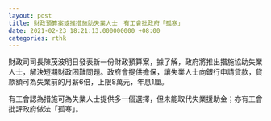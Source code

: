 ```yaml
---
layout: post
title: 財政預算案或推措施助失業人士　有工會批政府「孤寒」
date: 2021-02-23 18:21:13.000000000 +08:00
categories: rthk
---
```


財政司司長陳茂波明日發表新一份財政預算案，據了解，政府將推出措施協助失業人士，解決短期財政困難問題。政府會提供擔保，讓失業人士向銀行申請貸款，貸款額可為失業前的月薪6倍，上限8萬元，年息1厘。

有工會認為措施可為失業人士提供多一個選擇，但未能取代失業援助金；亦有工會批評政府做法「孤寒」。

